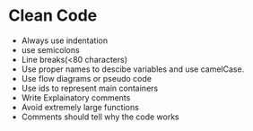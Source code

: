 

# Clean Code
* Always use indentation
* use semicolons
* Line breaks(<80 characters)
* Use proper names to descibe variables and use camelCase.
* Use flow diagrams or pseudo code
* Use ids to represent main containers
* Write Explainatory comments
* Avoid extremely large functions
* Comments should tell why the code works
